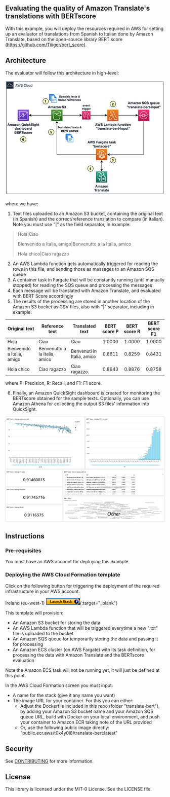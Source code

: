 ## Evaluating the quality of Amazon Translate's translations with BERTscore

With this example, you will deploy the resources required in AWS for setting up an evaluator of translations from Spanish to Italian done by Amazon Translate, based on the open-source library BERT score (https://github.com/Tiiiger/bert_score).

## Architecture
The evaluator will follow this architecture in high-level:

![Architecture](./images/arch.png)

where we have:
1. Text files uploaded to an Amazon S3 bucket, containing the original text (in Spanish) and the correct/reference translation to compare (in Italian). Note you must use "|" as the field separator, in example:
> Hola|Ciao
> 
> Bienvenido a Italia, amigo|Benvenutto a la Italia, amico
> 
> Hola chico|Ciao ragazzo

2. An AWS Lambda function gets automatically triggered for reading the rows in this file, and sending those as messages to an Amazon SQS queue
3. A container task in Fargate that will be constantly running (until manually stopped) for reading the SQS queue and processing the messages
4. Each message will be translated with Amazon Translate, and evaluated with BERT Score accordingly
5. The results of the processing are stored in another location of the Amazon S3 bucket as CSV files, also with "|" separator, including in example:

| Original text | Reference text | Translated text | BERT score P | BERT score R | BERT score F1 |
| ------------- | -------------- | --------------- |:------------:|:------------:|:-------------:|
|Hola|Ciao|Ciao|1.0000|1.0000|1.0000|
|Bienvenido a Italia, amigo|Benvenutto a la Italia, amico|Benvenuti in Italia, amico|0.8611|0.8259|0.8431|
|Hola chico|Ciao ragazzo|Ciao ragazzo.|0.8643|0.8876|0.8758|

where P: Precision, R: Recall, and F1: F1 score.

6. Finally, an Amazon QuickSight dashboard is created for monitoring the BERTscore obtained for the sample texts. Optionally, you can use Amazon Athena for collecting the output S3 files' information into QuickSight.

![Dashboard](./images/dashboard-w.png)


## Instructions

### Pre-requisites

You must have an AWS account for deploying this example.

### Deploying the AWS Cloud Formation template

Click on the following button for triggering the deployment of the required infrastructure in your AWS account.

Ireland (eu-west-1) [![Deploy Stack Ireland](./images/launchstack.png)](https://console.aws.amazon.com/cloudformation/home?region=eu-west-1#/stacks/new?stackName=Evaluate-Translate-demo&templateURL=https://github.com/aws-samples/evaluate-bertscore-amazon-translate/raw/main/CloudFormation.yaml){:target="_blank"}

This template will provision:
- An Amazon S3 bucket for storing the data
- An AWS Lambda function that will be triggered everytime a new ".txt" file is uploaded to the bucket
- An Amazon SQS queue for temporarily storing the data and passing it for processing
- An Amazon ECS cluster (on AWS Fargate) with its task definition, for processing the data with Amazon Translate and the BERTscore evaluation

Note the Amazon ECS task will not be running yet, it will just be defined at this point.

In the AWS Cloud Formation screen you must input:
- A name for the stack (give it any name you want)
- The image URL for your container. For this you can either:
	- Adjust the Dockerfile included in this repo (folder "translate-bert"), by adding your Amazon S3 bucket name and your Amazon SQS queue URL, build with Docker on your local environment, and push your container to Amazon ECR taking note of the URL provided
	- Or, use the following public image directly: "public.ecr.aws/t0k4y0i8/translate-bert:latest"


## Security

See [CONTRIBUTING](CONTRIBUTING.md#security-issue-notifications) for more information.

## License

This library is licensed under the MIT-0 License. See the LICENSE file.

